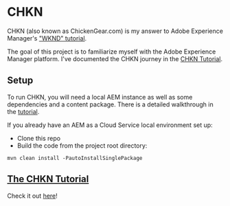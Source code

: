 # CHKN

CHKN (also known as ChickenGear.com) is my answer to Adobe Experience Manager's ["WKND" tutorial](https://experienceleague.adobe.com/docs/experience-manager-65/developing/introduction/getting-started.html?lang=en).

The goal of this project is to familiarize myself with the Adobe Experience Manager platform. I've documented the CHKN journey in the [CHKN Tutorial](docs/tutorial/CHKN-tutorial.md).

## Setup
To run CHKN, you will need a local AEM instance as well as some dependencies and a content package. There is a detailed walkthrough in the [tutorial](docs/tutorial/setup.md).

If you already have an AEM as a Cloud Service local environment set up:
- Clone this repo
- Build the code from the project root directory:
```
mvn clean install -PautoInstallSinglePackage
```

## [The CHKN Tutorial](docs/tutorial/CHKN-tutorial.md)
Check it out [here](docs/tutorial/CHKN-tutorial.md)!
